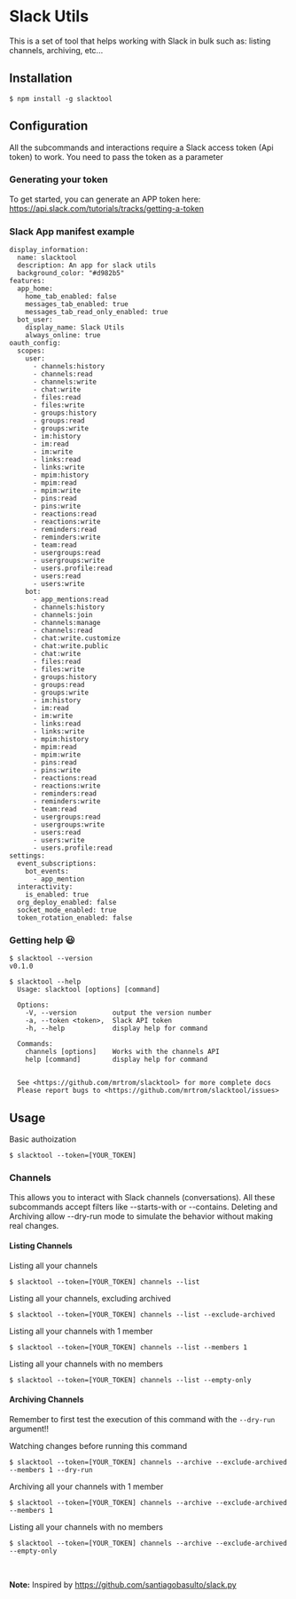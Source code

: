 # Slack Utils

This is a set of tool that helps working with Slack in bulk such as: listing channels, archiving, etc...

## Installation

```
$ npm install -g slacktool
```

## Configuration

All the subcommands and interactions require a Slack access token (Api token) to work. You need to pass the token as a parameter

### Generating your token
To get started, you can generate an APP token here: https://api.slack.com/tutorials/tracks/getting-a-token

### Slack App manifest example
```
display_information:
  name: slacktool
  description: An app for slack utils
  background_color: "#d982b5"
features:
  app_home:
    home_tab_enabled: false
    messages_tab_enabled: true
    messages_tab_read_only_enabled: true
  bot_user:
    display_name: Slack Utils
    always_online: true
oauth_config:
  scopes:
    user:
      - channels:history
      - channels:read
      - channels:write
      - chat:write
      - files:read
      - files:write
      - groups:history
      - groups:read
      - groups:write
      - im:history
      - im:read
      - im:write
      - links:read
      - links:write
      - mpim:history
      - mpim:read
      - mpim:write
      - pins:read
      - pins:write
      - reactions:read
      - reactions:write
      - reminders:read
      - reminders:write
      - team:read
      - usergroups:read
      - usergroups:write
      - users.profile:read
      - users:read
      - users:write
    bot:
      - app_mentions:read
      - channels:history
      - channels:join
      - channels:manage
      - channels:read
      - chat:write.customize
      - chat:write.public
      - chat:write
      - files:read
      - files:write
      - groups:history
      - groups:read
      - groups:write
      - im:history
      - im:read
      - im:write
      - links:read
      - links:write
      - mpim:history
      - mpim:read
      - mpim:write
      - pins:read
      - pins:write
      - reactions:read
      - reactions:write
      - reminders:read
      - reminders:write
      - team:read
      - usergroups:read
      - usergroups:write
      - users:read
      - users:write
      - users.profile:read
settings:
  event_subscriptions:
    bot_events:
      - app_mention
  interactivity:
    is_enabled: true
  org_deploy_enabled: false
  socket_mode_enabled: true
  token_rotation_enabled: false

```

### Getting help :smiley:
```
$ slacktool --version
v0.1.0

$ slacktool --help
  Usage: slacktool [options] [command]

  Options:
    -V, --version         output the version number
    -a, --token <token>,  Slack API token
    -h, --help            display help for command

  Commands:
    channels [options]    Works with the channels API
    help [command]        display help for command


  See <https://github.com/mrtrom/slacktool> for more complete docs
  Please report bugs to <https://github.com/mrtrom/slacktool/issues>
```

## Usage

Basic authoization
```
$ slacktool --token=[YOUR_TOKEN]
```

### Channels

This allows you to interact with Slack channels (conversations). All these subcommands accept filters like --starts-with or --contains. Deleting and Archiving allow --dry-run mode to simulate the behavior without making real changes.

#### Listing Channels

Listing all your channels
```
$ slacktool --token=[YOUR_TOKEN] channels --list
```
Listing all your channels, excluding archived
```
$ slacktool --token=[YOUR_TOKEN] channels --list --exclude-archived
```
Listing all your channels with 1 member
```
$ slacktool --token=[YOUR_TOKEN] channels --list --members 1
```
Listing all your channels with no members
```
$ slacktool --token=[YOUR_TOKEN] channels --list --empty-only
```

#### Archiving Channels
Remember to first test the execution of this command with the `--dry-run` argument!!

Watching changes before running this command
```
$ slacktool --token=[YOUR_TOKEN] channels --archive --exclude-archived --members 1 --dry-run
```
Archiving all your channels with 1 member
```
$ slacktool --token=[YOUR_TOKEN] channels --archive --exclude-archived --members 1
```
Listing all your channels with no members
```
$ slacktool --token=[YOUR_TOKEN] channels --archive --exclude-archived --empty-only
```

&nbsp;
&nbsp;
&nbsp;
&nbsp;
&nbsp;

**Note:** Inspired by https://github.com/santiagobasulto/slack.py